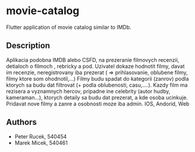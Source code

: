 # movie-catalog
Flutter application of movie catalog similar to IMDb.


## Description
Aplikacia podobna IMDB alebo CSFD, na prezeranie filmovych recenzii, detialoch o filmoch , rebricky a pod.
Uzivatel dokaze hodnotit filmy, davat im recenzie, neregistrovany iba prezerat ( => prihlasovanie, oblubene filmy,  filmy ktore som ohodnotil,...)
Filmy budu spadat do kategorii (zanrov) podla ktorych sa budu dat filtrovat (+ podla oblubenosti, casu,....).
Kazdy film  ma rezisera a vyznamnych hercov, pripadne ine celebrity (autor hudby, kameraman...), ktorych detaily sa budu dat prezerat, a kde osoba ucinkuje.
Pridavat nove filmy a zanre a osobnosti moze iba admin.
IOS, Andorid, Web

## Authors
* Peter Rucek, 540454
* Marek Micek, 540461

